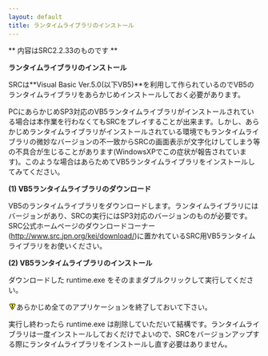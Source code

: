 ```yaml
---
layout: default
title: ランタイムライブラリのインストール
---
```

** 内容はSRC2.2.33のものです **

**ランタイムライブラリのインストール**

SRCは**Visual Basic Ver.5.0(以下VB5)**を利用して作られているのでVB5のランタイムライブラリをあらかじめインストールしておく必要があります。

PCにあらかじめSP3対応のVB5ランタイムライブラリがインストールされている場合は本作業を行わなくてもSRCをプレイすることが出来ます。しかし、あらかじめランタイムライブラリがインストールされている環境でもランタイムライブラリの微妙なバージョンの不一致からSRCの画面表示が文字化けしてしまう等の不具合が生じることがあります(WindowsXPでこの症状が報告されています)。このような場合はあらためてVB5ランタイムライブラリをインストールしてみてください。

**(1) VB5ランタイムライブラリのダウンロード**

VB5のランタイムライブラリをダウンロードします。ランタイムライブラリにはバージョンがあり、SRCの実行にはSP3対応のバージョンのものが必要です。SRC公式ホームページのダウンロードコーナー(http://www.src.jpn.org/kei/download/)に置かれているSRC用VB5ランタイムライブラリをお使いください。

**(2) VB5ランタイムライブラリのインストール**

ダウンロードした runtime.exe をそのままダブルクリックして実行してください。

![](./images/bm0.gif)あらかじめ全てのアプリケーションを終了しておいて下さい。

実行し終わったら runtime.exe は削除していただいて結構です。ランタイムライブラリは一度インストールしておくだけでよいので、SRCをバージョンアップする際にランタイムライブラリをインストールし直す必要はありません。
